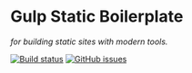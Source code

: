 # Gulp Static Boilerplate

_for building static sites with modern tools._

[![Build status](https://img.shields.io/github/workflow/status/dark-rising/gsb/Node%20CI)](https://github.com/dark-rising/gsb/actions?query=workflow%3A%22Node+CI%22)
[![GitHub issues](https://img.shields.io/github/issues/dark-rising/gsb.svg?style=flat)](https://github.com/dark-rising/gsb/issues)
